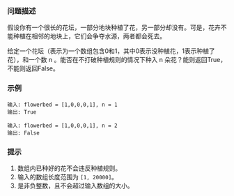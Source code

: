 ### 问题描述

假设你有一个很长的花坛，一部分地块种植了花，另一部分却没有。可是，花卉不能种植在相邻的地块上，它们会争夺水源，两者都会死去。

给定一个花坛（表示为一个数组包含0和1，其中0表示没种植花，1表示种植了花），和一个数 n 。能否在不打破种植规则的情况下种入 n 朵花？能则返回True，不能则返回False。

### 示例

```
输入: flowerbed = [1,0,0,0,1], n = 1
输出: True
```
```
输入: flowerbed = [1,0,0,0,1], n = 2
输出: False
```

### 提示
1. 数组内已种好的花不会违反种植规则。
2. 输入的数组长度范围为 `[1, 20000]`。
3. 是非负整数，且不会超过输入数组的大小。
